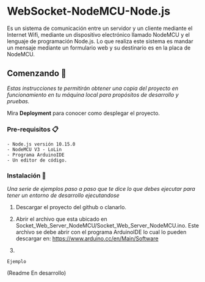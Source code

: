 # WebSocket-NodeMCU-Node.js

Es un sistema de comunicación entre un servidor y un cliente mediante el Internet Wifi, mediante un dispositivo electrónico llamado NodeMCU y el lenguaje de programación Node.js. Lo que realiza este sistema es mandar un mensaje mediante un formulario web y su destinario es en la placa de NodeMCU.

## Comenzando 🚀

_Estas instrucciones te permitirán obtener una copia del proyecto en funcionamiento en tu máquina local para propósitos de desarrollo y pruebas._

Mira **Deployment** para conocer como desplegar el proyecto.


### Pre-requisitos 📋


```
- Node.js versión 10.15.0
- NodeMCU V3 - LoLin
- Programa ArduinoIDE
- Un editor de código.
```

### Instalación 🔧

_Una serie de ejemplos paso a paso que te dice lo que debes ejecutar para tener un entorno de desarrollo ejecutandose_

1. Descargar el proyecto del github o clanarlo.

2. Abrir el archivo que esta ubicado en Socket_Web_Server_NodeMCU/Socket_Web_Server_NodeMCU.ino. Este archivo se debe abrir con el programa ArduinoIDE lo cual lo pueden descargar en: https://www.arduino.cc/en/Main/Software 

3. 

```
Ejemplo
```

(Readme En desarrollo)
